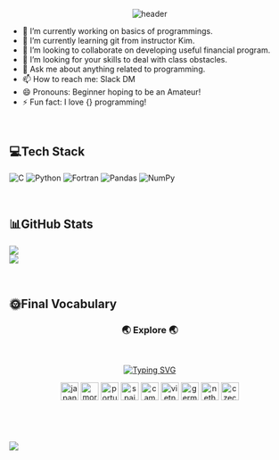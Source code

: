 <div align='center'>

![header](https://capsule-render.vercel.app/api?type=rounded&color=timeAuto&height=200&section=header&text=suzgwak&fontSize=60)
 
</div>

 
- 🔭 I’m currently working on basics of programmings.
- 🌱 I’m currently learning git from instructor Kim.
- 👯 I’m looking to collaborate on developing useful financial program.
- 🤔 I’m looking for your skills to deal with class obstacles.
- 💬 Ask me about anything related to programming.
- 📫 How to reach me: Slack DM
- 😄 Pronouns: Beginner hoping to be an Amateur!
- ⚡ Fun fact: I love {} programming!
</br>
<div align =>
<h2 >💻Tech Stack</h2>

![C](https://img.shields.io/badge/c-%2300599C.svg?style=for-the-badge&logo=c&logoColor=white)   ![Python](https://img.shields.io/badge/python-3670A0?style=for-the-badge&logo=python&logoColor=ffdd54)  ![Fortran](https://img.shields.io/badge/Fortran-%23734F96.svg?style=for-the-badge&logo=fortran&logoColor=white) ![Pandas](https://img.shields.io/badge/pandas-%23150458.svg?style=for-the-badge&logo=pandas&logoColor=white)    ![NumPy](https://img.shields.io/badge/numpy-%23013243.svg?style=for-the-badge&logo=numpy&logoColor=white)
</div>
</br>

<div align>
 <h2>📊GitHub Stats</h2>
 
 ![](https://github-readme-stats.vercel.app/api?username=Suzgwak&theme=radical&hide_border=false&include_all_commits=false&count_private=false)</br>
 ![](https://github-readme-streak-stats.herokuapp.com/?user=Suzgwak&theme=radical&hide_border=false)
</div>

</br>
<h2> 🌞Final Vocabulary</h2>
<div align = "center"> 
<h3>🌏 Explore 🌏</h3>
</br>
</div>

<div align="center">

[![Typing SVG](https://readme-typing-svg.demolab.com?font=Fira+Code&size=15&pause=1000&color=F75EBF&center=true&vCenter=true&width=750&lines=%F0%9F%9A%80+The+world+I've+explored+%F0%9F%9A%80)](https://git.io/typing-svg)

 
 <img width="32" height="32" src="https://img.icons8.com/color/48/japan.png" alt="japan"/> <img width="32" height="32" src="https://img.icons8.com/color/48/morocco.png" alt="morocco"/>
 <img width="32" height="32" src="https://img.icons8.com/color/48/portugal.png" alt="portugal"/>
 <img width="32" height="32" src="https://img.icons8.com/color/48/spain.png" alt="spain"/>
 <img width="32" height="32" src="https://img.icons8.com/color/48/cambodia.png" alt="cambodia"/>
 <img width="32" height="32" src="https://img.icons8.com/color/48/vietnam.png" alt="vietnam"/>
 <img width="32" height="32" src="https://img.icons8.com/color/48/germany.png" alt="germany"/>
 <img width="32" height="32" src="https://img.icons8.com/color/48/netherlands.png" alt="netherlands"/>
 <img width="32" height="32" src="https://img.icons8.com/color/48/czech-republic.png" alt="czech-republic"/>
 
</div>
</br>

#
<div align>
 
 [![](https://visitcount.itsvg.in/api?id=Suzgwak&icon=0&color=0)](https://visitcount.itsvg.in)

</div>

